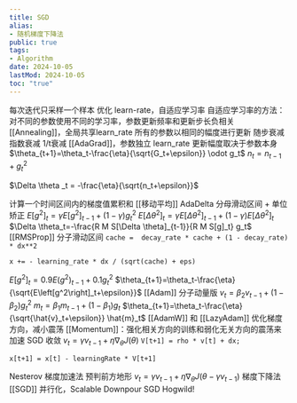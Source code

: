 ```yaml
---
title: SGD
alias:
- 随机梯度下降法
public: true
tags:
- Algorithm
date: 2024-10-05
lastMod: 2024-10-05
toc: "true"
---
```


每次迭代只采样一个样本
优化 learn-rate，自适应学习率
自适应学习率的方法：对不同的参数使用不同的学习率，参数更新频率和更新步长负相关
[[Annealing]]，全局共享learn_rate 所有的参数以相同的幅度进行更新
随步衰减
指数衰减
1/t衰减
[[AdaGrad]]，参数独立 learn_rate 更新幅度取决于参数本身
$\theta_{t+1}=\theta_t-\frac{\eta}{\sqrt{G_t+\epsilon}} \odot g_t$
$n_t=n_{t-1}+g^2_t$

$\Delta \theta _t = -\frac{\eta}{\sqrt{n_t+\epsilon}}$

计算一个时间区间内的梯度值累积和 [[移动平均]]
AdaDelta 分母滑动区间 + 单位矫正
$E\left[g^2\right]_t=\gamma E\left[g^2\right]_{t-1}+(1-\gamma) g_t^2$
$E\left[\Delta \theta^2\right]_t=\gamma E\left[\Delta \theta^2\right]_{t-1}+(1-\gamma) E\left[\Delta \theta^2\right]_t$
$\Delta \theta_t=-\frac{R M S[\Delta \theta]_{t-1}}{R M S[g]_t} g_t$
[[RMSProp]] 分子滑动区间
`cache =  decay_rate * cache + (1 - decay_rate) * dx**2`

`x += - learning_rate * dx / (sqrt(cache) + eps)`

$E\left[g^2\right]_t=0.9 E\left(g^2\right)_{t-1}+0.1 g_t^2$
$\theta_{t+1}=\theta_t-\frac{\eta}{\sqrt{E\left[g^2\right]_t+\epsilon}}$
[[Adam]] 分子动量版
$v_t=\beta_2 v_{t-1}+\left(1-\beta_2\right) g_t^2$
$m_t=\beta_1 m_{t-1}+\left(1-\beta_1\right) g_t$
$\theta_{t+1}=\theta_t-\frac{\eta}{\sqrt{\hat{v}_t+\epsilon}} \hat{m}_t$
[[AdamW]] 和 [[LazyAdam]]
优化梯度方向，减小震荡
[[Momentum]]：强化相关方向的训练和弱化无关方向的震荡来加速 SGD 收敛
$v_t=\gamma v_{t-1}+\eta \nabla_\theta J(\theta)$
`V[t+1] = rho * v[t] + dx;`

`x[t+1] = x[t] - learningRate * V[t+1]`

Nesterov 梯度加速法
预判前方地形
$v_t=\gamma v_{t-1}+\eta \nabla_\theta J\left(\theta-\gamma v_{t-1}\right)$
梯度下降法 [[SGD]]
并行化，Scalable
Downpour SGD
Hogwild!
